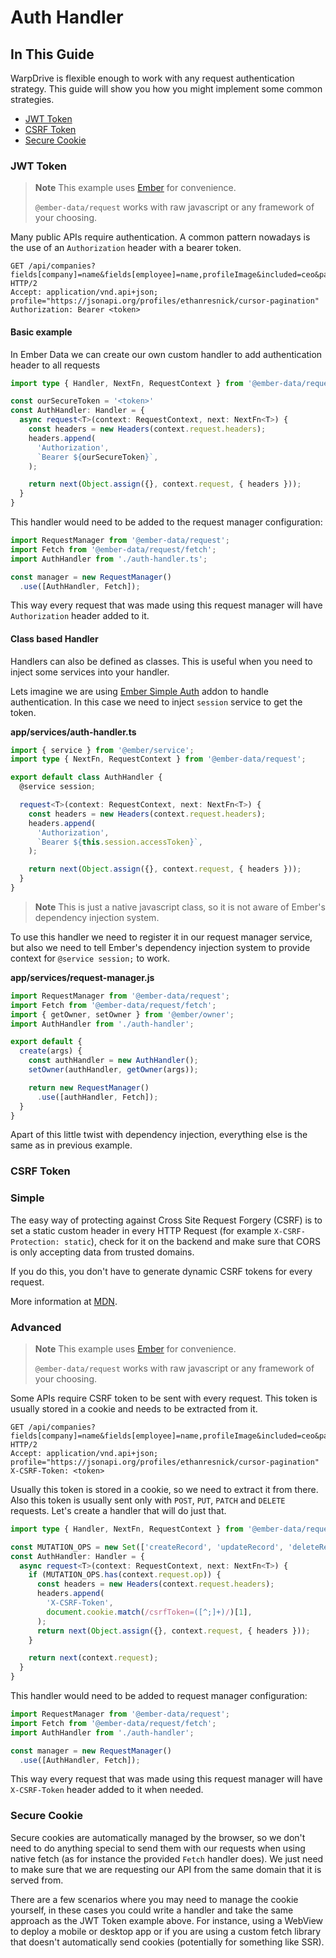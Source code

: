 # Auth Handler

## In This Guide

WarpDrive is flexible enough to work with any request authentication strategy. This guide will show you how
you might implement some common strategies.

- [JWT Token](#jwt-token)
- [CSRF Token](#csrf-token)
- [Secure Cookie](#secure-cookie)

### JWT Token

> **Note**
> This example uses [Ember](https://emberjs.com/) for convenience.
>
> `@ember-data/request` works with raw javascript or any framework of your choosing.

Many public APIs require authentication. A common pattern nowadays is the use of an `Authorization` header with a bearer token.

```HTTP
GET /api/companies?fields[company]=name&fields[employee]=name,profileImage&included=ceo&page[size]=10 HTTP/2
Accept: application/vnd.api+json; profile="https://jsonapi.org/profiles/ethanresnick/cursor-pagination"
Authorization: Bearer <token>
```

#### Basic example

In Ember Data we can create our own custom handler to add authentication header to all requests

```ts
import type { Handler, NextFn, RequestContext } from '@ember-data/request';

const ourSecureToken = '<token>'
const AuthHandler: Handler = {
  async request<T>(context: RequestContext, next: NextFn<T>) {
    const headers = new Headers(context.request.headers);
    headers.append(
      'Authorization',
      `Bearer ${ourSecureToken}`,
    );

    return next(Object.assign({}, context.request, { headers }));
  }
}
```

This handler would need to be added to the request manager configuration:

```ts
import RequestManager from '@ember-data/request';
import Fetch from '@ember-data/request/fetch';
import AuthHandler from './auth-handler.ts';

const manager = new RequestManager()
  .use([AuthHandler, Fetch]);
```

This way every request that was made using this request manager will have `Authorization` header added to it.

#### Class based Handler

Handlers can also be defined as classes. This is useful when you need to inject some services into your handler.

Lets imagine we are using [Ember Simple Auth](https://github.com/simplabs/ember-simple-auth) addon to handle authentication. In this case we need to inject `session` service to get the token.

**app/services/auth-handler.ts**

```ts
import { service } from '@ember/service';
import type { NextFn, RequestContext } from '@ember-data/request';

export default class AuthHandler {
  @service session;

  request<T>(context: RequestContext, next: NextFn<T>) {
    const headers = new Headers(context.request.headers);
    headers.append(
      'Authorization',
      `Bearer ${this.session.accessToken}`,
    );

    return next(Object.assign({}, context.request, { headers }));
  }
}
```

> **Note**
> This is just a native javascript class, so it is not aware of Ember's dependency injection system.

To use this handler we need to register it in our request manager service, but also we need to tell Ember's dependency injection system to provide context for `@service session;` to work.

**app/services/request-manager.js**

```ts
import RequestManager from '@ember-data/request';
import Fetch from '@ember-data/request/fetch';
import { getOwner, setOwner } from '@ember/owner';
import AuthHandler from './auth-handler';

export default {
  create(args) {
    const authHandler = new AuthHandler();
    setOwner(authHandler, getOwner(args));

    return new RequestManager()
      .use([authHandler, Fetch]);
  }
}
```

Apart of this little twist with dependency injection, everything else is the same as in previous example.

### CSRF Token

### Simple

The easy way of protecting against Cross Site Request Forgery (CSRF) is to set a static custom header in every HTTP Request (for example `X-CSRF-Protection: static`), check for it on the backend and make sure that CORS is only accepting data from trusted domains.

If you do this, you don't have to generate dynamic CSRF tokens for every request.

More information at [MDN](https://developer.mozilla.org/en-US/docs/Web/HTTP/CORS#simple_requests).

### Advanced

> **Note**
> This example uses [Ember](https://emberjs.com/) for convenience.
>
> `@ember-data/request` works with raw javascript or any framework of your choosing.

Some APIs require CSRF token to be sent with every request. This token is usually stored in a cookie and needs to be extracted from it.

```HTTP
GET /api/companies?fields[company]=name&fields[employee]=name,profileImage&included=ceo&page[size]=10 HTTP/2
Accept: application/vnd.api+json; profile="https://jsonapi.org/profiles/ethanresnick/cursor-pagination"
X-CSRF-Token: <token>
```

Usually this token is stored in a cookie, so we need to extract it from there. Also this token is usually sent only with `POST`, `PUT`, `PATCH` and `DELETE` requests. Let's create a handler that will do just that.

```ts
import type { Handler, NextFn, RequestContext } from '@ember-data/request';

const MUTATION_OPS = new Set(['createRecord', 'updateRecord', 'deleteRecord']);
const AuthHandler: Handler = {
  async request<T>(context: RequestContext, next: NextFn<T>) {
    if (MUTATION_OPS.has(context.request.op)) {
      const headers = new Headers(context.request.headers);
      headers.append(
        'X-CSRF-Token',
        document.cookie.match(/csrfToken=([^;]+)/)[1],
      );
      return next(Object.assign({}, context.request, { headers }));
    }

    return next(context.request);
  }
}
```

This handler would need to be added to request manager configuration:

```ts
import RequestManager from '@ember-data/request';
import Fetch from '@ember-data/request/fetch';
import AuthHandler from './auth-handler';

const manager = new RequestManager()
  .use([AuthHandler, Fetch]);
```

This way every request that was made using this request manager will have `X-CSRF-Token` header added to it when needed.

### Secure Cookie

Secure cookies are automatically managed by the browser, so we don't
need to do anything special to send them with our requests when using
native fetch (as for instance the provided `Fetch` handler does).
We just need to make sure that we are requesting our API from the same
domain that it is served from.

There are a few scenarios where you may need to manage the cookie
yourself, in these cases you could write a handler and take the same
approach as the JWT Token example above. For instance, using a WebView
to deploy a mobile or desktop app or if you are using a custom fetch
library that doesn't automatically send cookies (potentially for something like SSR).
